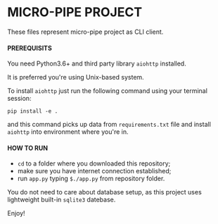 # MICRO-PIPE PROJECT

These files represent micro-pipe project as CLI client.

#### PREREQUISITS

You need Python3.6+ and third party library `aiohttp` installed.

It is preferred you're using Unix-based system.

To install `aiohttp` just run the following command using your terminal session:

`pip install -e .`

and this command picks up data from `requirements.txt` file and install `aiohttp` into environment where you're in.

#### HOW TO RUN

- `cd` to a folder where you downloaded this repository;
- make sure you have internet connection established;
- run `app.py` typing `$./app.py` from repository folder.

You do not need to care about database setup, as this project uses lightweight built-in `sqlite3` datebase.

Enjoy!
